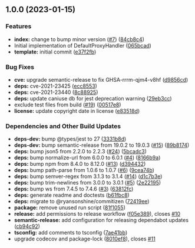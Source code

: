 ## 1.0.0 (2023-01-15)


### Features

* **index:** change to bump minor version ([#7](https://github.com/Atry/default-proxy-handler/issues/7)) ([84cb8c4](https://github.com/Atry/default-proxy-handler/commit/84cb8c44d0dd5143ecd1d12b129b426283d10ef5))
* Initial implementation of DefaultProxyHandler ([065bcad](https://github.com/Atry/default-proxy-handler/commit/065bcade3ae3eed2887a694556cc8f727a722fb2))
* **template:** initial commit ([e37f2fb](https://github.com/Atry/default-proxy-handler/commit/e37f2fbb4998ac87a8c00bf032b30163d2e809d2))


### Bug Fixes

* **cve:** upgrade semantic-release to fix GHSA-rrrm-qjm4-v8hf ([d9856cd](https://github.com/Atry/default-proxy-handler/commit/d9856cd7ce303bad4dbac29c29ee01d97cd4b9fa))
* **deps:** cve-2021-23425 ([ecc8553](https://github.com/Atry/default-proxy-handler/commit/ecc8553254d6724195472dd644f2e83df16cb93c))
* **deps:** cve-2021-23440 ([8c88925](https://github.com/Atry/default-proxy-handler/commit/8c889253bf6a9a5209816b13398b7f7f1cdae416))
* **deps:** update caniuse db for jest deprecation warning ([29eb3cc](https://github.com/Atry/default-proxy-handler/commit/29eb3ccdf8e64243095f78a953e1498b5487f044))
* exclude test files from build ([#19](https://github.com/Atry/default-proxy-handler/issues/19)) ([00517e8](https://github.com/Atry/default-proxy-handler/commit/00517e8aaa1b4d0754e7f99db137c7b817672e08))
* **license:** update copyright date in license ([e83518d](https://github.com/Atry/default-proxy-handler/commit/e83518d3dd5f0313013bacbe8fb9c68932d54945))


### Dependencies and Other Build Updates

* **deps-dev:** bump @types/jest to 27 ([3331b8d](https://github.com/Atry/default-proxy-handler/commit/3331b8d4b007d8a4bd4ea0fd33de8b37b7fdda29))
* **deps-dev:** bump semantic-release from 19.0.2 to 19.0.3 ([#15](https://github.com/Atry/default-proxy-handler/issues/15)) ([89b8174](https://github.com/Atry/default-proxy-handler/commit/89b8174ecf7d951f57f72579f1ba18e627d132f4))
* **deps:** bump json5 from 2.2.0 to 2.2.3 ([#24](https://github.com/Atry/default-proxy-handler/issues/24)) ([5bcadc3](https://github.com/Atry/default-proxy-handler/commit/5bcadc3aa3cdcf8323622a0fad3aa9f33ad9bf88))
* **deps:** bump normalize-url from 6.0.0 to 6.0.1 ([#4](https://github.com/Atry/default-proxy-handler/issues/4)) ([8166b9a](https://github.com/Atry/default-proxy-handler/commit/8166b9ace81832579218ad88382e400fc9a1bdc3))
* **deps:** bump npm from 8.4.0 to 8.12.0 ([#13](https://github.com/Atry/default-proxy-handler/issues/13)) ([d394432](https://github.com/Atry/default-proxy-handler/commit/d39443238110052106418d318bee74430d9890bc))
* **deps:** bump path-parse from 1.0.6 to 1.0.7 ([#6](https://github.com/Atry/default-proxy-handler/issues/6)) ([9cea74b](https://github.com/Atry/default-proxy-handler/commit/9cea74b30748fd73b2865812d50c2cf460e24ea8))
* **deps:** bump semver-regex from 3.1.3 to 3.1.4 ([#14](https://github.com/Atry/default-proxy-handler/issues/14)) ([d1c7b3e](https://github.com/Atry/default-proxy-handler/commit/d1c7b3e29ab425de319382a81a594d73e2e51896))
* **deps:** bump trim-newlines from 3.0.0 to 3.0.1 ([#5](https://github.com/Atry/default-proxy-handler/issues/5)) ([2e22195](https://github.com/Atry/default-proxy-handler/commit/2e22195d68efd6c5b69e44bb6be5a6c0f66e4237))
* **deps:** bump ws from 7.4.5 to 7.4.6 ([#3](https://github.com/Atry/default-proxy-handler/issues/3)) ([63812fc](https://github.com/Atry/default-proxy-handler/commit/63812fc0c676e42bd2406cf90542cf6bdf639395))
* **deps:** generate readme and doctests ([b61fbc8](https://github.com/Atry/default-proxy-handler/commit/b61fbc8537c8ff2610dd39c057cc996ae705b530))
* **deps:** migrate to @ryansonshine/commitizen ([72419ee](https://github.com/Atry/default-proxy-handler/commit/72419eefb8448e7f4f09e1b2676d3288654045bc))
* **package:** remove unused run script ([81f1055](https://github.com/Atry/default-proxy-handler/commit/81f10554315e79bcf8292d9ae20ffedde5c1b8f8))
* **release:** add permissions to release workflow ([f05e389](https://github.com/Atry/default-proxy-handler/commit/f05e389f96cf273e9df7a10af9155c40200b7b39)), closes [#10](https://github.com/Atry/default-proxy-handler/issues/10)
* **semantic-release:** add configuration for releasing dependabot updates ([cb94c92](https://github.com/Atry/default-proxy-handler/commit/cb94c92147bbfc9409c8e2fee9b3f21d3b254e99))
* **tsconfig:** add comments to tsconfig ([7ae41bb](https://github.com/Atry/default-proxy-handler/commit/7ae41bbbcc7841ad9fd2f9b6b1c5abee93250202))
* upgrade codecov and package-lock ([8010ef8](https://github.com/Atry/default-proxy-handler/commit/8010ef8200b9ce30ddc89e70dc6556d6bc341f6d)), closes [#11](https://github.com/Atry/default-proxy-handler/issues/11)
